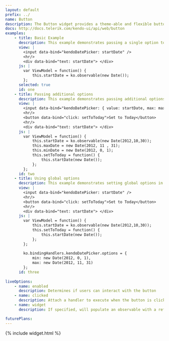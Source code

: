 ```yaml
---
layout: default
prefix: ../
name: Button
description: The Button widget provides a theme-able and flexible button
docs: http://docs.telerik.com/kendo-ui/api/web/button
examples:
    - title: Basic Example
      description: This example demonstrates passing a single option to bind against the value of the DatePicker widget.
      view: |
        <input data-bind="kendoDatePicker: startDate" />
        <hr/>
        <div data-bind="text: startDate"> </div>
      js: |
        var ViewModel = function() {
            this.startDate = ko.observable(new Date());
        };
      selected: true
      id: one
    - title: Passing additional options
      description: This example demonstrates passing additional options in the data-bind attribute with *value* now being explicitly specified. The *setToToday* button makes an update to the view model to show that the widget responds accordingly.
      view: |
        <input data-bind="kendoDatePicker: { value: startDate, max: maxDate, min: minDate }" />
        <hr/>
        <button data-bind="click: setToToday">Set to Today</button>
        <hr/>
        <div data-bind="text: startDate"> </div>
      js: |
        var ViewModel = function() {
            this.startDate = ko.observable(new Date(2012,10,30));
            this.maxDate = new Date(2012, 11 , 31);
            this.minDate = new Date(2012, 0, 1);
            this.setToToday = function() {
                this.startDate(new Date());
            };
        };
      id: two
    - title: Using global options
      description: This example demonstrates setting global options in *ko.bindingHandlers.kendoDatePicker.options*. This helps to simplify the markup for settings that can be used as a default for all instances of this widget.
      view: |
        <input data-bind="kendoDatePicker: startDate" />
        <hr/>
        <button data-bind="click: setToToday">Set to Today</button>
        <hr/>
        <div data-bind="text: startDate"> </div>
      js: |
        var ViewModel = function() {
            this.startDate = ko.observable(new Date(2012,10,30));
            this.setToToday = function() {
                this.startDate(new Date());
            };
        };
        
        ko.bindingHandlers.kendoDatePicker.options = {
            min: new Date(2012, 0, 1),
            max: new Date(2012, 11, 31)
        };
      id: three
      
liveOptions:
    - name: enabled
      description: Determines if users can interact with the button
    - name: clicked
      description: Attach a handler to execute when the button is clicked
    - name: widget
      description: If specified, will populate an observable with a reference to the actual widget

futurePlans:
---
```


{% include widget.html %}
